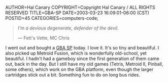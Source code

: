AUTHOR=Hal Canary
COPYRIGHT=Copyright Hal Canary / ALL RIGHTS RESERVED
TITLE=GBA-SP
DATE=2003-03-23 16:09:01-06:00 (CST)
POSTID=45
CATEGORIES=computers-code;

> _I'm a devious degenerate, defender of the devil._
> 
> — Fett's Vette, MC Chris

I went out and bought a [GBA SP](http://www.penny-arcade.com/view.php3?date=2003-01-08) today. I love it. It's so tiny and beautiful. I also picked up Metroid Fusion, which is wonderfully old-school, yet beautiful. I hadn't had a gameboy since the first generation of them came out, back in the day. But I still have my old games (Tetris, Metroid II, Pinball, some others), which work on the GBA platform, even though the larger cartridges stick out a bit. Something fun to do on long bus rides.
